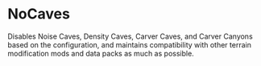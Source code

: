 # NoCaves
Disables Noise Caves, Density Caves, Carver Caves, and Carver Canyons based on the configuration, and maintains compatibility with other terrain modification mods and data packs as much as possible.
